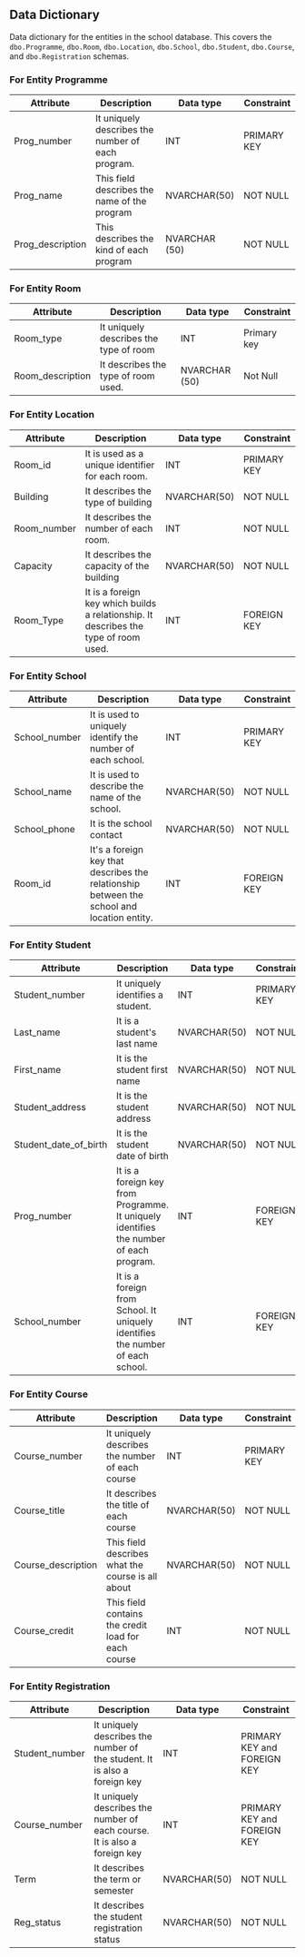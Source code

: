 ## Data Dictionary 
Data dictionary for the entities in the school database. This covers the `dbo.Programme`, `dbo.Room`, `dbo.Location`, `dbo.School`, `dbo.Student`, `dbo.Course`, and `dbo.Registration` schemas.

### For Entity Programme
|Attribute |Description |Data type |Constraint |
|----------|------------|----------|-----------|
|Prog_number|It uniquely describes the number of each program.|INT|PRIMARY KEY |
|Prog_name|This field describes the name of the program |NVARCHAR(50)|NOT NULL |
|Prog_description|This describes the kind of each program |NVARCHAR (50)|NOT NULL|


### For Entity Room
|Attribute |Description |Data type |Constraint |
|----------|------------|----------|-----------|
|Room_type |It uniquely describes the type of room|INT|Primary key |
|Room_description|It describes the type of room used.|NVARCHAR (50)|Not Null|


### For Entity Location
|Attribute |Description |Data type |Constraint |
|----------|------------|----------|-----------|
|Room_id |It is used as a unique identifier for each room. |INT|PRIMARY KEY| 
|Building |It describes the type of building |NVARCHAR(50)|NOT NULL| 
|Room_number|It describes the number of each room.|INT|NOT NULL |
|Capacity |It describes the capacity of the building |NVARCHAR(50)|NOT NULL |
|Room_Type|It is a foreign key which builds a relationship. It describes the type of room used.|INT|FOREIGN KEY|

### For Entity School
|Attribute |Description |Data type|Constraint |
|----------|------------|---------|-----------|
|School_number|It is used to uniquely identify the number of each school.|INT|PRIMARY KEY |
|School_name|It is used to describe the name of the school.|NVARCHAR(50)|NOT NULL|
|School_phone|It is the school contact |NVARCHAR(50)|NOT NULL 
|Room_id|It's a foreign key that describes the relationship between the school and location entity.|INT|FOREIGN KEY| 


### For Entity Student
|Attribute |Description |Data type |Constraint |
|----------|------------|----------|-----------|
|Student_number|It uniquely identifies a student.|INT|PRIMARY KEY |
|Last_name|It is a student's last name |NVARCHAR(50)|NOT NULL|
|First_name|It is the student first name |NVARCHAR(50)|NOT NULL|
|Student_address|It is the student address|NVARCHAR(50)|NOT NULL|
|Student_date_of_birth|It is the student date of birth |NVARCHAR(50)|NOT NULL| 
|Prog_number|It is a foreign key from Programme. It uniquely identifies the number of each program.|INT|FOREIGN KEY |
|School_number|It is a foreign from School. It uniquely identifies the number of each school.|INT|FOREIGN KEY| 

### For Entity Course
|Attribute |Description| Data type |Constraint |
|----------|-----------|-----------|-----------|
|Course_number |It uniquely describes the number of each course| INT| PRIMARY KEY |
|Course_title |It describes the title of each course | NVARCHAR(50)| NOT NULL |
|Course_description |This field describes what the course is all about| NVARCHAR(50)| NOT NULL |
|Course_credit| This field contains the credit load for each course| INT| NOT NULL |


### For Entity Registration
|Attribute |Description |Data type|Constraint|
|----------|------------|---------|----------| 
|Student_number| It uniquely describes the number of the student. It is also a foreign key |INT|PRIMARY KEY and FOREIGN KEY |
|Course_number|It uniquely describes the number of each course. It is also a foreign key |INT|PRIMARY KEY and FOREIGN KEY| 
|Term|It describes the term or semester |NVARCHAR(50)|NOT NULL| 
|Reg_status|It describes the student registration status |NVARCHAR(50)|NOT NULL |